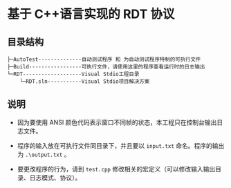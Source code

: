 # 基于 C++语言实现的 RDT 协议

## 目录结构

```
├─AutoTest--------------自动测试程序 和 为自动测试程序特制的可执行文件
├─Build-----------------可执行文件，请使用这里的程序查看运行时的日志输出
└─RDT-------------------Visual Stdio工程目录
    └─RDT.sln-----------Visual Stdio项目解决方案
```

## 说明

- 因为要使用 ANSI 颜色代码表示窗口不同帧的状态，本工程只在控制台输出日志文件。

- 程序的输入放在可执行文件同目录下，并且要以 `input.txt` 命名。程序的输出为 `.\output.txt` 。

- 要更改程序的行为，请到 `test.cpp` 修改相关的宏定义（可以修改输入输出目录、日志模式、协议）。